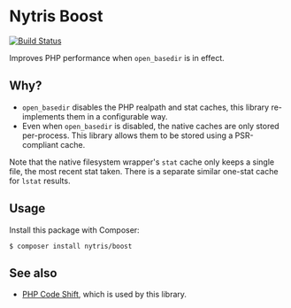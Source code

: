 # Nytris Boost

[![Build Status](https://github.com/nytris/boost/workflows/CI/badge.svg)](https://github.com/nytris/boost/actions?query=workflow%3ACI)

Improves PHP performance when `open_basedir` is in effect.

## Why?
- `open_basedir` disables the PHP realpath and stat caches, this library re-implements them in a configurable way.
- Even when `open_basedir` is disabled, the native caches are only stored per-process.
  This library allows them to be stored using a PSR-compliant cache.

Note that the native filesystem wrapper's `stat` cache only keeps a single file, the most recent stat taken.
There is a separate similar one-stat cache for `lstat` results.

## Usage
Install this package with Composer:

```shell
$ composer install nytris/boost
```

## See also
- [PHP Code Shift][1], which is used by this library.

[1]: https://github.com/asmblah/php-code-shift
